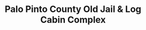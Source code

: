 ---
layout: repo
title: "Palo Pinto County Old Jail & Log Cabin Complex"
id: 17639
permalink: repos/17639/
---